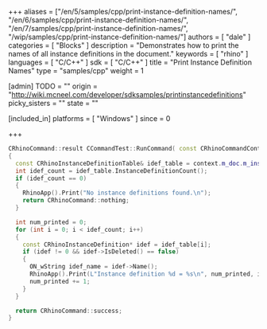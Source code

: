 +++
aliases = ["/en/5/samples/cpp/print-instance-definition-names/", "/en/6/samples/cpp/print-instance-definition-names/", "/en/7/samples/cpp/print-instance-definition-names/", "/wip/samples/cpp/print-instance-definition-names/"]
authors = [ "dale" ]
categories = [ "Blocks" ]
description = "Demonstrates how to print the names of all instance definitions in the document."
keywords = [ "rhino" ]
languages = [ "C/C++" ]
sdk = [ "C/C++" ]
title = "Print Instance Definition Names"
type = "samples/cpp"
weight = 1

[admin]
TODO = ""
origin = "http://wiki.mcneel.com/developer/sdksamples/printinstancedefinitions"
picky_sisters = ""
state = ""

[included_in]
platforms = [ "Windows" ]
since = 0

+++

```cpp
CRhinoCommand::result CCommandTest::RunCommand( const CRhinoCommandContext& context )
{
  const CRhinoInstanceDefinitionTable& idef_table = context.m_doc.m_instance_definition_table;
  int idef_count = idef_table.InstanceDefinitionCount();
  if (idef_count == 0)
  {
    RhinoApp().Print("No instance definitions found.\n");
    return CRhinoCommand::nothing;
  }

  int num_printed = 0;
  for (int i = 0; i < idef_count; i++)
  {
    const CRhinoInstanceDefinition* idef = idef_table[i];
    if (idef != 0 && idef->IsDeleted() == false)
    {
      ON_wString idef_name = idef->Name();
      RhinoApp().Print(L"Instance definition %d = %s\n", num_printed, idef_name);
      num_printed += 1;
    }
  }

  return CRhinoCommand::success;
}
```

